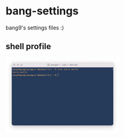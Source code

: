 # bang-settings
bang9's settings files :)

## shell profile
<img src="./screenshot.png" width=60% />
